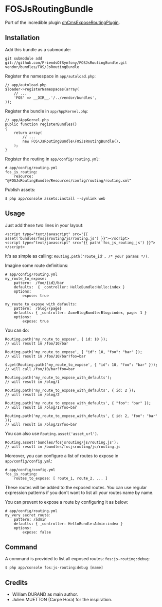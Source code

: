 FOSJsRoutingBundle
==================

Port of the incredible plugin [chCmsExposeRoutingPlugin](https://github.com/themouette/chCmsExposeRoutingPlugin).

Installation
------------

Add this bundle as a submodule:

    git submodule add git://github.com/FriendsOfSymfony/FOSJsRoutingBundle.git vendor/bundles/FOS/JsRoutingBundle

Register the namespace in `app/autoload.php`:

    // app/autoload.php
    $loader->registerNamespaces(array(
        // ...
        'FOS' => __DIR__.'/../vendor/bundles',
    ));

Register the bundle in `app/AppKernel.php`:

    // app/AppKernel.php
    public function registerBundles()
    {
        return array(
            // ...
            new FOS\JsRoutingBundle\FOSJsRoutingBundle(),
        );
    }

Register the routing in `app/config/routing.yml`:

    # app/config/routing.yml
    fos_js_routing:
        resource: "@FOSJsRoutingBundle/Resources/config/routing/routing.xml"

Publish assets:

    $ php app/console assets:install --symlink web


Usage
-----

Just add these two lines in your layout:

    <script type="text/javascript" src="{{ asset('bundles/fosjsrouting/js/routing.js') }}"></script>
    <script type="text/javascript" src="{{ path('fos_js_routing_js') }}"></script>


It's as simple as calling: `Routing.path('route_id', /* your params */)`.

Imagine some route definitions:

    # app/config/routing.yml
    my_route_to_expose:
        pattern:  /foo/{id}/bar
        defaults:  { _controller: HelloBundle:Hello:index }
        options:
            expose: true

    my_route_to_expose_with_defaults:
        pattern:  /blog/{page}
        defaults: { _controller: AcmeBlogBundle:Blog:index, page: 1 }
        options:
            expose: true

You can do:

    Routing.path('my_route_to_expose', { id: 10 });
    // will result in /foo/10/bar

    Routing.path('my_route_to_expose', { "id": 10, "foo": "bar" });
    // will result in /foo/10/bar?foo=bar

    $.get(Routing.path('my_route_to_expose', { "id": 10, "foo": "bar" }));
    // will call /foo/10/bar?foo=bar

    Routing.path('my_route_to_expose_with_defaults');
    // will result in /blog/1

    Routing.path('my_route_to_expose_with_defaults', { id: 2 });
    // will result in /blog/2

    Routing.path('my_route_to_expose_with_defaults', { "foo": "bar" });
    // will result in /blog/1?foo=bar

    Routing.path('my_route_to_expose_with_defaults', { id: 2, "foo": "bar" });
    // will result in /blog/2?foo=bar

You can also use `Routing.asset('asset_url')`.

    Routing.asset('bundles/fosjsrouting/js/routing.js');
    // will result in /bundles/fosjsrouting/js/routing.js


Moreover, you can configure a list of routes to expose in `app/config/config.yml`:

    # app/config/config.yml
    fos_js_routing:
        routes_to_expose: [ route_1, route_2, ... ]

These routes will be added to the exposed routes. You can use regular expression patterns
if you don't want to list all your routes name by name.

You can prevent to expose a route by configuring it as below:

    # app/config/routing.yml
    my_very_secret_route:
        pattern: /admin
        defaults: { _controller: HelloBundle:Admin:index }
        options:
            expose: false


Command
-------

A command is provided to list all exposed routes: `fos:js-routing:debug`:

    $ php app/console fos:js-routing:debug [name]


Credits
-------

* William DURAND as main author.
* Julien MUETTON (Carpe Hora) for the inspiration.
